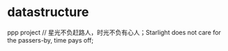 # datastructure
ppp project
// 星光不负赶路人，时光不负有心人；Starlight does not care for the passers-by, time pays off;

